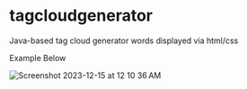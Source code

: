 # tagcloudgenerator
Java-based tag cloud generator 
words displayed via html/css

Example Below

![Screenshot 2023-12-15 at 12 10 36 AM](https://github.com/joekimeu/tagcloudgenerator/assets/71980617/1ff49590-4e80-4f2b-afeb-c3e2f384191f)
